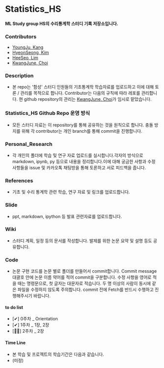 # Statistics_HS

#### ML Study group HS의 수리통계학 스터디 기록 저장소입니다.


### Contributors
+ [YoungJu, Kang](https://github.com/kyj0920)
+ [HyeonSeong, Kim](https://github.com/khs070911)
+ [HeeSeo, Lim](https://github.com/limhs1)
+ [KwangJune, Choi](https://github.com/kwangjunechoi7)



### Description
- 본 repo는 '함성' 스터디 인원들의 기초통계학 학습자료를 업로드하고 이에 대해 토론 / 관리를 목적으로 합니다. Contributor는 다음의 규칙에 따라 레포를 관리합니다. 현 github repository의 관리는 [KwangJune, Choi](https://github.com/kwangjunechoi7)가 임시로 맡았습니다.



### Statistics_HS Github Repo 운영 방식
- 모든 스터디 자료는 이 repository를 통해 공유하는 것을 원칙으로 합니다. 충돌 방지를 위해 각 contributor는 개인 branch를 통해 commit을 진행합니다.



### Personal_Research
- 각 개인의 폴더에 학습 및 연구 자료 업로드를 실시합니다.각자의 방식으로 markdown, ipynb, py 등으로 내용을 정리합니다.이에 대해 궁금한 사항과 수정 사항들을 issue 및 카카오톡 채팅방을 통해 토론하고 서로 피드백을 줍니다.



### References
- 기초 및 수리 통계학 관련 학습, 연구 자료 및 링크를 업로드합니다.



### Slide
- ppt, markdown, ipython 등 발표 관련자료를 업로드합니다.



### Wiki
- 스터디 계획, 일정 등의 문서를 작성합니다. 발제를 위한 논문 요약 및 설명 등도 공유합니다.



### Code
- 논문 구현 코드를 논문 별로 폴더를 만들어서 commit합니다. Commit message 대괄호 안에 논문 이름 약어를 적어 commit을 구분합니다. 수정 사항을 영어로 적을 때는 명령문으로, 첫 글자는 대문자로 적습니다. 두 명 이상의 사람이 동시에 같은 파일을 수정하지 않도록 주의합니다. commit 전에 Fetch를 반드시 수행하고 진행해주시기 바랍니다.



#### to do list
- [✔︎] 0주차 _ Orientation
- [✔︎] 1주차 _ 1장, 2장
- [🏃‍♀️] 2주차 _ 2장


#### Time Line
- 본 학습 및 프로젝트의 학습기간은 다음과 같습니다.
- (미정)
